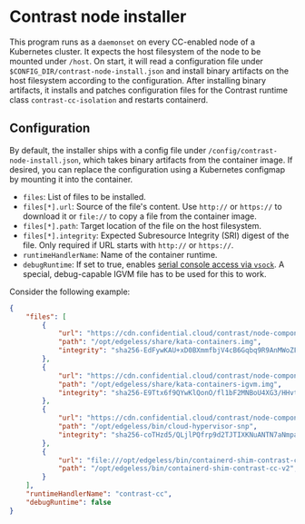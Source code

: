 # Contrast node installer

This program runs as a `daemonset` on every CC-enabled node of a Kubernetes cluster.
It expects the host filesystem of the node to be mounted under `/host`.
On start, it will read a configuration file under `$CONFIG_DIR/contrast-node-install.json` and install binary artifacts on the host filesystem according to the configuration.
After installing binary artifacts, it installs and patches configuration files for the Contrast runtime class `contrast-cc-isolation` and restarts containerd.

## Configuration

By default, the installer ships with a config file under `/config/contrast-node-install.json`, which takes binary artifacts from the container image.
If desired, you can replace the configuration using a Kubernetes configmap by mounting it into the container.

- `files`: List of files to be installed.
- `files[*].url`: Source of the file's content. Use `http://` or `https://` to download it or `file://` to copy a file from the container image.
- `files[*].path`: Target location of the file on the host filesystem.
- `files[*].integrity`: Expected Subresource Integrity (SRI) digest of the file. Only required if URL starts with `http://` or `https://`.
- `runtimeHandlerName`: Name of the container runtime.
- `debugRuntime`: If set to true, enables [serial console access via `vsock`](/dev-docs/aks/serial-console.md). A special, debug-capable IGVM file has to be used for this to work.

Consider the following example:

```json
{
    "files": [
        {
            "url": "https://cdn.confidential.cloud/contrast/node-components/2024-03-13/kata-containers.img",
            "path": "/opt/edgeless/share/kata-containers.img",
            "integrity": "sha256-EdFywKAU+xD0BXmmfbjV4cB6Gqbq9R9AnMWoZFCM3A0="
        },
        {
            "url": "https://cdn.confidential.cloud/contrast/node-components/2024-03-13/kata-containers-igvm.img",
            "path": "/opt/edgeless/share/kata-containers-igvm.img",
            "integrity": "sha256-E9Ttx6f9QYwKlQonO/fl1bF2MNBoU4XG3/HHvt9Zv30="
        },
        {
            "url": "https://cdn.confidential.cloud/contrast/node-components/2024-03-13/cloud-hypervisor-cvm",
            "path": "/opt/edgeless/bin/cloud-hypervisor-snp",
            "integrity": "sha256-coTHzd5/QLjlPQfrp9d2TJTIXKNuANTN7aNmpa8PRXo="
        },
        {
            "url": "file:///opt/edgeless/bin/containerd-shim-contrast-cc-v2",
            "path": "/opt/edgeless/bin/containerd-shim-contrast-cc-v2",
        }
    ],
    "runtimeHandlerName": "contrast-cc",
    "debugRuntime": false
}
```
